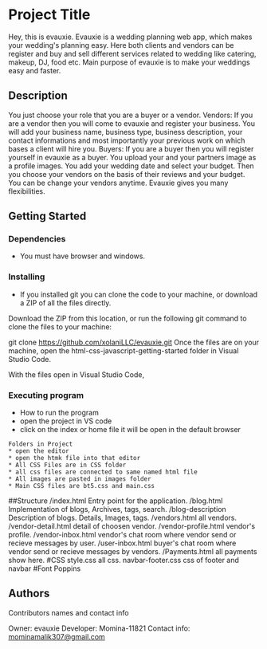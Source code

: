 # Project Title

Hey, this is evauxie.
Evauxie is a wedding planning web app, which makes your wedding's planning easy. Here both clients and vendors can be register and buy and sell different services related to wedding like catering, makeup, DJ, food etc.
Main purpose of evauxie is to make your weddings easy and faster.

## Description

You just choose your role that you are a buyer or a vendor. 
Vendors:
If you are a vendor then you will come to evauxie and register your business. You will add your business name, business type, business description, your contact informations and most importantly your previous work on which bases a client will hire you.
Buyers:
If you are a buyer then you will register yourself in evauxie as a buyer. You upload your and your partners image as a profile images. You add your wedding date and select your budget. Then you choose your vendors on the basis of their reviews and your budget.
You can be change your vendors anytime. Evauxie gives you many flexibilities.

## Getting Started

### Dependencies

* You must have browser and windows.

### Installing

* If you installed git you can clone the code to your machine, or download a ZIP of all the files directly.

Download the ZIP from this location, or run the following git command to clone the files to your machine:

git clone https://github.com/xolaniLLC/evauxie.git
Once the files are on your machine, open the html-css-javascript-getting-started folder in Visual Studio Code.

With the files open in Visual Studio Code,

### Executing program

* How to run the program
* open the project in VS code
* click on the index or home file it will be open in the default browser
```
Folders in Project
* open the editor
* open the htmk file into that editor
* All CSS Files are in CSS folder
* all css files are connected to same named html file
* All images are pasted in images folder
* Main CSS files are bt5.css and main.css
```
##Structure
/index.html Entry point for the application.
/blog.html Implementation of blogs, Archives, tags, search.
/blog-description Description of blogs. Details, Images, tags.
/vendors.html all vendors. 
/vendor-detail.html detail of choosen vendor.
/vendor-profile.html vendor's profile.
/vendor-inbox.html vendor's chat room where vendor send or recieve messages by user.
/user-inbox.html   buyer's chat room where vendor send or recieve messages by vendors.
/Payments.html all payments show here.
#CSS
style.css all css.
navbar-footer.css css of footer and navbar
#Font
Poppins


## Authors

Contributors names and contact info

Owner: evauxie
Developer: Momina-11821
Contact info: mominamalik307@gmail.com

